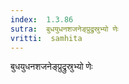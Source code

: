 ```yaml
---
index:  1.3.86
sutra:  बुधयुधनशजनेङ्प्रुद्रुस्रुभ्यो णेः
vritti:  samhita 
---
```


बुधयुधनशजनेङ्प्रुद्रुस्रुभ्यो णेः

